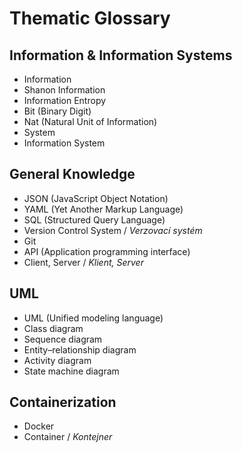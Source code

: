 # Thematic Glossary

## Information & Information Systems

- Information
- Shanon Information
- Information Entropy
- Bit (Binary Digit)
- Nat (Natural Unit of Information)
- System
- Information System

## General Knowledge

- JSON (JavaScript Object Notation)
- YAML (Yet Another Markup Language)
- SQL (Structured Query Language)
- Version Control System / *Verzovací systém*
- Git 
- API (Application programming interface)
- Client, Server / *Klient, Server*



## UML

- UML (Unified modeling language)
- Class diagram
- Sequence diagram
- Entity–relationship diagram
- Activity diagram
- State machine diagram

## Containerization

- Docker
- Container / *Kontejner*
